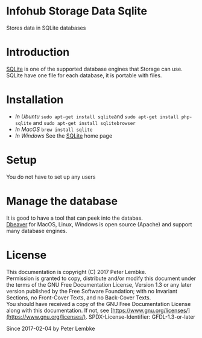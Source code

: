 # Infohub Storage Data Sqlite

Stores data in SQLite databases

# Introduction

<a href="https://sqlite.org/" target="_blank">SQLite</a> is one of the supported database engines that Storage can
use.  
SQLite have one file for each database, it is portable with files.

# Installation

* _In Ubuntu_ `sudo apt-get install sqlite`and `sudo apt-get install php-sqlite`
  and `sudo apt-get install sqlitebrowser`
* _In MacOS_ `brew install sqlite`
* _In Windows_ See the [SQLite](http://sqlite.org) home page

# Setup

You do not have to set up any users

# Manage the database

It is good to have a tool that can peek into the databas.  
[Dbeaver](https://dbeaver.jkiss.org/) for MacOS, Linux, Windows is open source (Apache) and support many database
engines.

# License

This documentation is copyright (C) 2017 Peter Lembke.  
Permission is granted to copy, distribute and/or modify this document under the terms of the GNU Free Documentation
License, Version 1.3 or any later version published by the Free Software Foundation; with no Invariant Sections, no
Front-Cover Texts, and no Back-Cover Texts.  
You should have received a copy of the GNU Free Documentation License along with this documentation. If not,
see [https://www.gnu.org/licenses/](https://www.gnu.org/licenses/). SPDX-License-Identifier: GFDL-1.3-or-later

Since 2017-02-04 by Peter Lembke  
